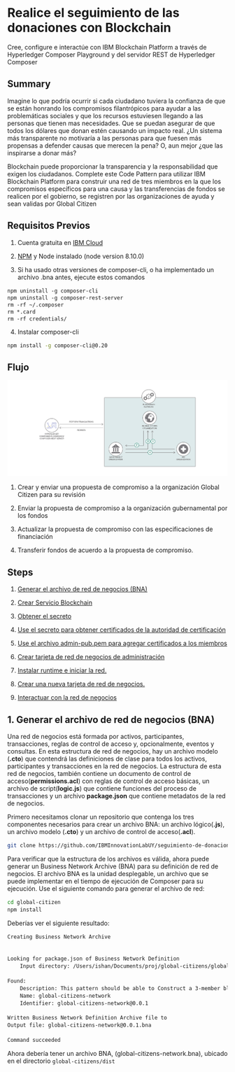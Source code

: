# Realice el seguimiento de las donaciones con Blockchain
Cree, configure e interactúe con IBM Blockchain Platform a través de Hyperledger Composer Playground y del servidor REST de Hyperledger Composer

## Summary

Imagine lo que podría ocurrir si cada ciudadano tuviera la confianza de que se están honrando los compromisos filantrópicos para ayudar a las problemáticas sociales y que los recursos estuviesen llegando a las personas que tienen mas necesidades. Que se puedan asegurar de que todos los dólares que donan estén causando un impacto real. ¿Un sistema más transparente no motivaría a las personas para que fuesen más propensas a defender causas que merecen la pena? O, aun mejor ¿que las inspirarse a donar más?

Blockchain puede proporcionar la transparencia y la responsabilidad que exigen los ciudadanos. Complete este Code Pattern para utilizar IBM Blockchain Platform para construir una red de tres miembros en la que los compromisos específicos para una causa y las transferencias de fondos se realicen por el gobierno, se registren por las organizaciones de ayuda y sean validas por Global Citizen

## Requisitos Previos
 
1. Cuenta gratuita en [IBM Cloud](https://www.ibm.com/cloud/)

2. [NPM](https://www.npmjs.com/) y Node instalado (node version 8.10.0)

3. Si ha usado otras versiones de composer-cli, o ha implementado un archivo .bna antes, ejecute estos comandos
```
npm uninstall -g composer-cli
npm uninstall -g composer-rest-server
rm -rf ~/.composer
rm *.card
rm -rf credentials/
```

4. Instalar composer-cli
```bash
npm install -g composer-cli@0.20
```
## Flujo
![](images/flow.png)

1. Crear y enviar una propuesta de compromiso a la organización Global Citizen para su revisión

2. Enviar la propuesta de compromiso a la organización gubernamental por los fondos

3. Actualizar la propuesta de compromiso con las especificaciones de financiación

4. Transferir fondos de acuerdo a la propuesta de compromiso.

## Steps

1. [Generar el archivo de red de negocios (BNA)](#1)

2. [Crear Servicio Blockchain](#2)

3. [Obtener el secreto](#3)

4. [Use el secreto para obtener certificados de la autoridad de certificación](#4)

5. [Use el archivo admin-pub.pem para agregar certificados a los miembros](#5)

6. [Crear tarjeta de red de negocios de administración](#6)

7. [Instalar runtime e iniciar la red.](#7)

8. [Crear una nueva tarjeta de red de negocios.](#8)

9. [Interactuar con la red de negocios](#9)

## 1. Generar el archivo de red de negocios (BNA)

Una red de negocios está formada por activos, participantes, transacciones, reglas de control de acceso y, opcionalmente, eventos y consultas. En esta estructura de red de negocios, hay un archivo modelo (**.cto**) que contendrá las definiciones de clase para todos los activos, participantes y transacciones en la red de negocios. La estructura de esta red de negocios, también contiene un documento de control de acceso(**permissions.acl**) con reglas de control de acceso básicas, un archivo de script(**logic.js**) que contiene funciones del proceso de transacciones y un archivo **package.json** que contiene metadatos de la red de negocios.

Primero necesitamos clonar un repositorio que contenga los tres componentes necesarios para crear un archivo BNA: un archivo lógico(**.js**), un archivo modelo (**.cto**) y un archivo de control de acceso(**.acl**).
```bash
git clone https://github.com/IBMInnovationLabUY/seguimiento-de-donaciones-con-blockchain.git
```

Para verificar que la estructura de los archivos es válida, ahora puede generar un Business Network Archive (BNA) para su definición de red de negocios. El archivo BNA es la unidad desplegable, un archivo que se puede implementar en el tiempo de ejecución de Composer para su ejecución. Use el siguiente comando para generar el archivo de red:
```bash
cd global-citizen
npm install
```

Deberías ver el siguiente resultado:

```bash
Creating Business Network Archive


Looking for package.json of Business Network Definition
	Input directory: /Users/ishan/Documents/proj/global-citizens/global-citizens-network/global-citizen

Found:
	Description: This pattern should be able to Construct a 3-member blockchain application using the IBM Blockchain Platform, consisting of the following entities: an organization representing a government entity, an organization representing an NGO focused on the provision of aid, and an organization representing Global Citizen.
	Name: global-citizens-network
	Identifier: global-citizens-network@0.0.1

Written Business Network Definition Archive file to
Output file: global-citizens-network@0.0.1.bna

Command succeeded
```
Ahora debería tener un archivo BNA, (global-citizens-network.bna), ubicado en el directorio `global-citizens/dist` 
